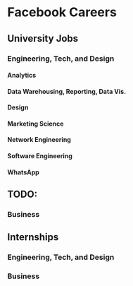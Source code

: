 # Facebook Careers

## University Jobs
### Engineering, Tech, and Design 
#### Analytics
#### Data Warehousing, Reporting, Data Vis.
#### Design
#### Marketing Science
#### Network Engineering
#### Software Engineering
#### WhatsApp


## TODO: 
### Business

## Internships
### Engineering, Tech, and Design 
### Business



